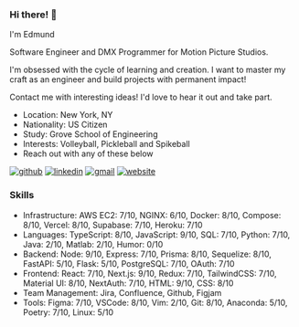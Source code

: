 ### Hi there! 👋
<!-- description-start -->
I'm Edmund

Software Engineer and DMX Programmer for Motion Picture Studios. 

I'm obsessed with the cycle of learning and creation. I want to master my craft as an engineer and build projects with permanent impact!

Contact me with interesting ideas! I'd love to hear it out and take part.
<!-- description-end -->

<!-- aboutme-list-start -->
- Location: New York, NY
- Nationality: US Citizen
- Study: Grove School of Engineering
- Interests: Volleyball, Pickleball and Spikeball <!-- aboutme-list-end -->
- Reach out with any of these below

[![github](https://img.shields.io/badge/GitHub-000000?style=for-the-badge&logo=GitHub&logoColor=white)](https://github.com/eddiefahrenheit) [![linkedin](https://img.shields.io/badge/Linkedin-0e76a8?style=for-the-badge&logo=Linkedin&logoColor=white)](https://www.linkedin.com/in/eddiefahrenheit/) [![gmail](https://img.shields.io/badge/Gmail-ff0000?style=for-the-badge&logo=Gmail&logoColor=white)](mailto:fischerprogram@gmail.com) [![website](https://img.shields.io/badge/Blog-4d1a7f?style=for-the-badge&logo=Portfolio&logoColor=white)](https://eddiefahrenheit.com/)

### Skills
<!-- skills-start -->
- Infrastructure: AWS EC2: 7/10, NGINX: 6/10, Docker: 8/10, Compose: 8/10, Vercel: 8/10, Supabase: 7/10, Heroku: 7/10
- Languages: TypeScript: 8/10, JavaScript: 9/10, SQL: 7/10, Python: 7/10, Java: 2/10, Matlab: 2/10, Humor: 0/10
- Backend: Node: 9/10, Express: 7/10, Prisma: 8/10, Sequelize: 8/10, FastAPI: 5/10, Flask: 5/10, PostgreSQL: 7/10, OAuth: 7/10
- Frontend: React: 7/10, Next.js: 9/10, Redux: 7/10, TailwindCSS: 7/10, Material UI: 8/10, NextAuth: 7/10, HTML: 9/10, CSS: 8/10
- Team Management: Jira, Confluence, Github, Figjam
- Tools: Figma: 7/10, VSCode: 8/10, Vim: 2/10, Git: 8/10, Anaconda: 5/10, Poetry: 7/10, Linux: 5/10
<!-- skills-end -->
